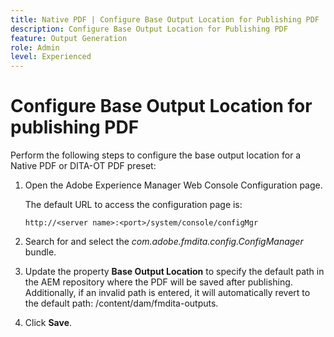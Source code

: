 ```yaml
---
title: Native PDF | Configure Base Output Location for Publishing PDF
description: Configure Base Output Location for Publishing PDF
feature: Output Generation
role: Admin
level: Experienced
---
```

# Configure Base Output Location for publishing PDF

Perform the following steps to configure the base output location for a Native PDF or DITA-OT PDF preset:

1.  Open the Adobe Experience Manager Web Console Configuration page.

    The default URL to access the configuration page is:

    ```http
    http://<server name>:<port>/system/console/configMgr
    ```

1.  Search for and select the *com.adobe.fmdita.config.ConfigManager* bundle.

1.  Update the property **Base Output Location** to specify the default path in the AEM repository where the PDF will be saved after publishing. Additionally, if an invalid path is entered, it will automatically revert to the default path: /content/dam/fmdita-outputs.

1.  Click **Save**.


